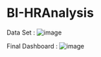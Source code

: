 # BI-HRAnalysis
Data Set :
![image](https://github.com/user-attachments/assets/73648e28-6054-47f3-9ae2-49a580ec6aff)



Final Dashboard :
![image](https://github.com/user-attachments/assets/af8eee7d-dc4b-491c-a1cc-79055dc8eb96)
